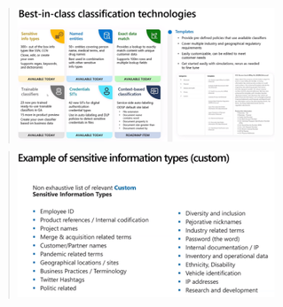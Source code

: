 >![image.png](/.attachments/image-542350e0-3cbc-4fb1-847c-580419b4432b.png)

>![image.png](/.attachments/image-a54d6b46-4221-4b4b-8101-3b351e84670b.png)